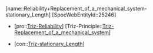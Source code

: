 ﻿---
type: TrizContradiction
aliases:
- Reliability+Replacement_of_a_mechanical_system-stationary_Length
license: CC BY-SA 4.0
copyright: https://github.com/SpocWeb
IsDeleted: false
IsReadOnly: false
Confidential: public
tags: 
- Triz/Contradiction
---
[name::Reliability+Replacement_of_a_mechanical_system-stationary_Length]
[SpocWebEntityId::25246]
+ [pro::[Triz-Reliability](tech/Triz/Parameter/Triz-Reliability.md)]
[Triz-Principle::[Triz-Replacement_of_a_mechanical_system](tech/Triz/Principle/Triz-Replacement_of_a_mechanical_system.md)]
- [con::[Triz-stationary_Length](tech/Triz/Parameter/Triz-stationary_Length.md)]

